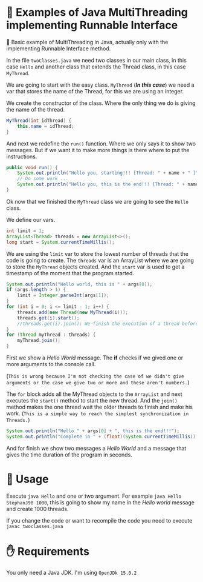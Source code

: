 # :rocket: Examples of Java MultiThreading implementing Runnable Interface

:pencil: Basic example of MultiThreading in Java, actually only with the implementing Runnable Interface method.

In the file ``twoClasses.java`` we need two classes in our main class, in this case ``Hello`` and another class that extends the Thread class, in this case ``MyThread``.

We are going to start with the easy class. ``MyThread`` (***In this case***) we need a var that stores the name of the Thread, for this we are using an integer.

We create the constructor of the class. Where the only thing we do is giving the name of the thread.
```java
MyThread(int idThread) {
    this.name = idThread;
}
```
And next we redefine the `run()` function. Where we only says it to show two messages. But if we want it to make more things is there where to put the instructions.
```java
public void run() {
    System.out.println("Hello you, starting!!! [Thread: " + name + " ]");
    // Do some work ...
    System.out.println("Hello you, this is the end!!! [Thread: " + name + " ]");
}
```

Ok now that we finished the `MyThread` class we are going to see the `Hello` class.

We define our vars.
```java
int limit = 1;
ArrayList<Thread> threads = new ArrayList<>();
long start = System.currentTimeMillis();
```
We are using the `limit` var to store the lowest number of threads that the code is going to create.
The `threads` var is an ArrayList where we are going to store the `MyThread` objects created.
And the `start` var is used to get a timestamp of the moment that the program started.

```java
System.out.println("Hello world, this is " + args[0]);
if (args.length > 1) {
    limit = Integer.parseInt(args[1]);
}
for (int i = 0; i <= limit - 1; i++) {
    threads.add(new Thread(new MyThread(i)));
    threads.get(i).start();
    //threads.get(i).join(); We finish the execution of a thread before starting other.
}
for (Thread myThread : threads) {
    myThread.join();
}
```

First we show a *Hello World* message. The **if** checks if we gived one or more arguments to the console call.

(`This is wrong because I'm not checking the case of we didn't give arguments or the case we give two or more and these aren't numbers.`)

The `for` block adds all the MyThread objects to the `ArrayList` and next executes the `start()` method to start the new thread. And the `join()` method makes the one thread wait the older threads to finish and make his work. (`This is a simple way to reach the simplest synchronization in Threads.`)

```java
System.out.println("Hello " + args[0] + ", this is the end!!!");
System.out.println("Complete in " + (float)(System.currentTimeMillis() - start)/1000 + " seconds");
```

And for finish we show two messages a *Hello World* and a message that gives the time duration of the program in seconds.

# :robot: Usage

Execute `java Hello` and one or two argument.
For example `java Hello StephanJ98 1000`, this is going to show my name in the *Hello world* message and create 1000 threads.

If you change the code or want to recompile the code you need to execute `javac twoclasses.java`

# :raised_hand: Requirements

You only need a Java JDK. I'm using ``OpenJDk 15.0.2``
